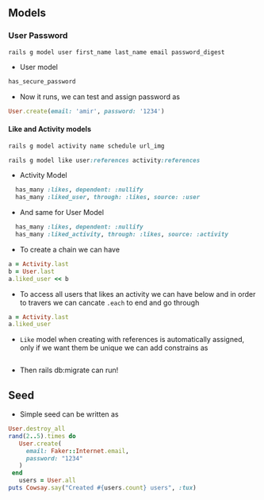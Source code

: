 ## Models

### User Password
```linux
rails g model user first_name last_name email password_digest
```
* User model
```ruby
has_secure_password
```
* Now it runs, we can test and assign password as
```ruby
User.create(email: 'amir', password: '1234')
```
#### Like and Activity models
```ruby
rails g model activity name schedule url_img 
```
```ruby
rails g model like user:references activity:references
```
* Activity Model
```ruby
  has_many :likes, dependent: :nullify
  has_many :liked_user, through: :likes, source: :user
```
* And same for User Model
```ruby
  has_many :likes, dependent: :nullify
  has_many :liked_activity, through: :likes, source: :activity
```
* To create a chain we can have
```ruby
a = Activity.last
b = User.last
a.liked_user << b
```
* To access all users that likes an activity we can have below and in order to travers we can cancate `.each` to end and go through 
```ruby
a = Activity.last
a.liked_user
```
* `Like` model when creating with references is automatically assigned, only if we want them be unique we can add constrains as
```ruby

```
* Then rails db:migrate can run!

## Seed 
* Simple seed can be written as 
```ruby
User.destroy_all
rand(2..5).times do
   User.create(
     email: Faker::Internet.email,
     password: "1234"
   )
 end
   users = User.all
puts Cowsay.say("Created #{users.count} users", :tux)   
```
